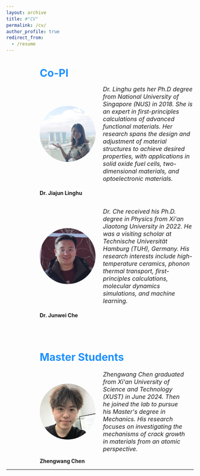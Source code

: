 ```yaml
---
layout: archive
title: #"CV"
permalink: /cv/
author_profile: true
redirect_from:
  - /resume
---
```


<div style="margin-left: 90px;">  
<span style="line-height: 1; font-size:14px;"> <h1 style="color:	#1E90FF;">Co-PI</h1> </span> 

<div style="display: flex; align-items: center; margin-bottom: 20px;">
  <img src="../images/lh2.jpg" alt="Person's Name" style="width: 150px; height: 150px; margin-right: 20px; border-radius: 50%;">
  <em style="font-size: 16px;">Dr. Linghu gets her Ph.D degree from National University of Singapore (NUS) in 2018.  She is an expert in first-principles calculations of advanced functional materials. Her research spans the design and adjustment of material structures to achieve desired properties, with applications in solid oxide fuel cells, two-dimensional materials, and optoelectronic materials. </em>
</div>
 <p class="name" style="font-weight: bold;"> Dr. Jiajun Linghu </p>    <br />

 <div style="display: flex; align-items: center; margin-bottom: 20px;">
  <img src="../images/jw.png" alt="Person's Name" style="width: 150px; height: 150px; margin-right: 20px; border-radius: 50%;">
  <em style="font-size: 16px;">Dr. Che received his Ph.D. degree in Physics from Xi'an Jiaotong University in 2022. He was a visiting scholar at Technische Universität Hamburg (TUH), Germany. His research interests include high-temperature ceramics, phonon thermal transport, first-principles calculations, molecular dynamics simulations, and machine learning. </em>
</div>
 <p class="name" style="font-weight: bold;"> Dr. Junwei Che </p>  
 
    
  <br /> <br /> 

  
<span style="line-height: 1; font-size:14px;"> <h1 style="color:	#1E90FF;">Master Students</h1> </span> 


<div style="display: flex; justify-content: center;">
  <div style="display: flex; align-items: center; margin-right: 20px;">
    <img src="../images/zw.png" alt="Person's Name" style="width: 150px; height: 150px; margin-right: 20px; border-radius: 50%;">
    <em style="font-size: 16px;">
  Zhengwang Chen graduated from Xi'an University of Science and Technology (XUST) in June 2024. Then he joined the lab to pursue his Master's degree in Mechanics. His research focuses on investigating the mechanisms of crack growth in materials from an atomic perspective.
</em>

  </div>
 

</div>
     <p class="name" style="font-weight: bold;">Zhengwang Chen</p>  
</div>








  
---


